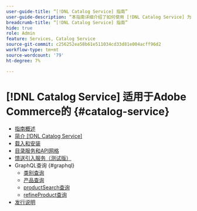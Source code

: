 ```yaml
---
user-guide-title: “[!DNL Catalog Service] 指南”
user-guide-description: “本指南详细介绍了如何使用 [!DNL Catalog Service] 为Adobe Commerce服务。”
breadcrumb-title: “[!DNL Catalog Service] 指南”
hide: true
role: Admin
feature: Services, Catalog Service
source-git-commit: c256252ea58b61e511034cd33d81e004acff96d2
workflow-type: tm+mt
source-wordcount: '79'
ht-degree: 7%

---
```


# [!DNL Catalog Service] 适用于Adobe Commerce的 {#catalog-service}

- [指南概述](guide-overview.md)
- [简介 [!DNL Catalog Service]](overview.md)
- [载入和安装](installation.md)
- [目录服务和API网格](mesh.md)
- [馈送引入服务（测试版）](feed-ingestion.md)
- GraphQL查询 {#graphql}
   - [类别查询](https://developer.adobe.com/commerce/webapi/graphql/schema/catalog-service/queries/categories/)
   - [产品查询](https://developer.adobe.com/commerce/webapi/graphql/schema/catalog-service/queries/products/)
   - [productSearch查询](https://developer.adobe.com/commerce/webapi/graphql/schema/catalog-service/queries/product-search/)
   - [refineProduct查询](https://developer.adobe.com/commerce/webapi/graphql/schema/catalog-service/queries/refine-product/)
- [发行说明](release-notes.md)
